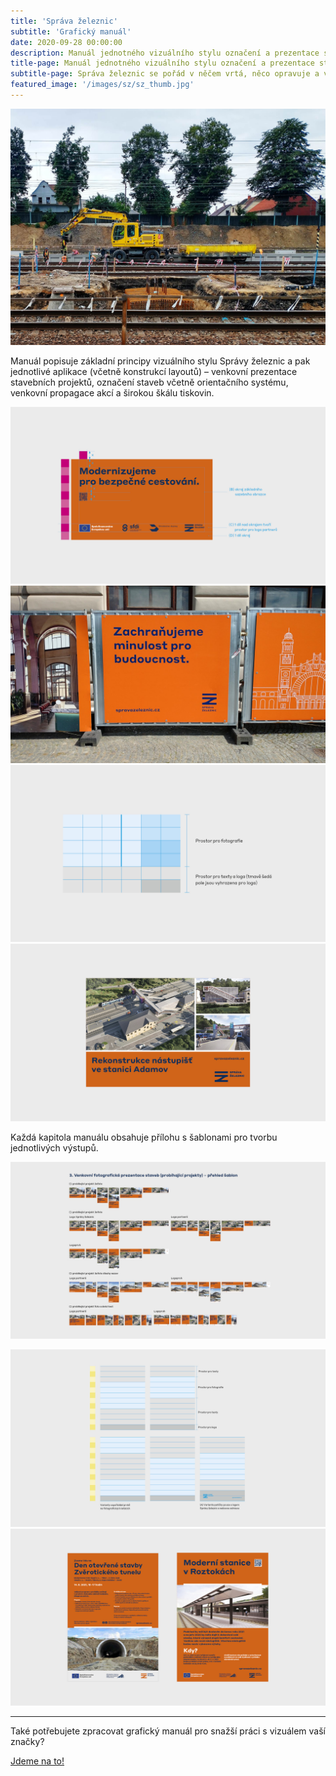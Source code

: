 ```yaml
---
title: 'Správa železnic'
subtitle: 'Grafický manuál'
date: 2020-09-28 00:00:00
description: Manuál jednotného vizuálního stylu označení a prezentace staveb Správy železnic
title-page: Manuál jednotného vizuálního stylu označení a prezentace staveb Správy železnic
subtitle-page: Správa železnic se pořád v něčem vrtá, něco opravuje a vylepšuje. Výsledkem je mnoho staveb na železnici, jejichž výsledek sice v budoucnu usnadní cestování vlakem, ale v průběhu stavby je tomu přesně naopak. Z tohoto důvodu ve Studiu Marvil navrhly grafickou podobu prezentace staveb, aby cestující věděl, co mu daná stavba v budoucnu přinese a nemusel tak težce nést daná omezení.
featured_image: '/images/sz/sz_thumb.jpg'
---
```


![Rekonstrukce nádraží Lovosice](/images/sz/sz_01.jpg)

Manuál popisuje základní principy vizuálního stylu Správy železnic a pak jednotlivé aplikace (včetně konstrukcí layoutů) – venkovní prezentace stavebních projektů, označení staveb včetně orientačního systému, venkovní propagace akcí a širokou škálu tiskovin.

<div class="gallery" data-columns="2">
  <img src="/images/sz/sz_02.jpg">
  <img src="/images/sz/sz_03.jpg">
  <img src="/images/sz/sz_04.jpg">
  <img src="/images/sz/sz_05.jpg">
</div>

Každá kapitola manuálu obsahuje přílohu s šablonami pro tvorbu jednotlivých výstupů.

![Šablony manuálu staveb](/images/sz/sz_06.jpg)

<div class="gallery" data-columns="2">
  <img src="/images/sz/sz_07.jpg">
  <img src="/images/sz/sz_08.jpg">
</div>

---

Také potřebujete zpracovat grafický manuál pro snažší práci s vizuálem vaší značky?

<a href="/kontakt" class="button button--large">Jdeme na to!</a>